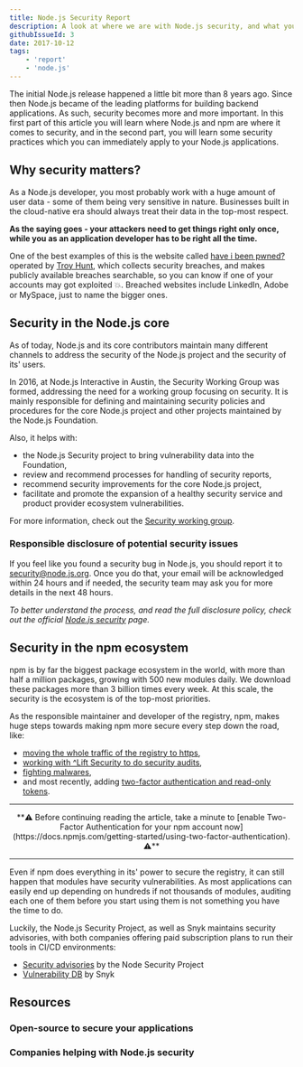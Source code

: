 ```yaml
---
title: Node.js Security Report
description: A look at where we are with Node.js security, and what you can do to keep your customer's data safe
githubIssueId: 3
date: 2017-10-12
tags:
    - 'report'
    - 'node.js'
---
```


The initial Node.js release happened a little bit more than 8 years ago. Since then Node.js became of the leading platforms for building backend applications. As such, security becomes more and more important. In this first part of this article you will learn where Node.js and npm are where it comes to security, and in the second part, you will learn some security practices which you can immediately apply to your Node.js applications.

## Why security matters?

As a Node.js developer, you most probably work with a huge amount of user data - some of them being very sensitive in nature. Businesses built in the cloud-native era should always treat their data in the top-most respect.

**As the saying goes - your attackers need to get things right only once, while you as an application developer has to be right all the time.**

One of the best examples of this is the website called [have i been pwned?](https://haveibeenpwned.com/) operated by [Troy Hunt](https://twitter.com/troyhunt), which collects security breaches, and makes publicly available breaches searchable, so you can know if one of your accounts may got exploited 💥. Breached websites include LinkedIn, Adobe or MySpace, just to name the bigger ones.

## Security in the Node.js core

As of today, Node.js and its core contributors maintain many different channels to address the security of the Node.js project and the security of its' users.

In 2016, at Node.js Interactive in Austin, the Security Working Group was formed, addressing the need for a working group focusing on security. It is mainly responsible for defining and maintaining security policies and procedures for the core Node.js project and other projects maintained by the Node.js Foundation.

Also, it helps with:

* the Node.js Security project to bring vulnerability data into the Foundation,
* review and recommend processes for handling of security reports,
* recommend security improvements for the core Node.js project,
* facilitate and promote the expansion of a healthy security service and product provider ecosystem vulnerabilities.

For more information, check out the [Security working group](https://github.com/nodejs/security-wg).

### Responsible disclosure of potential security issues

If you feel like you found a security bug in Node.js, you should report it to security@node.js.org. Once you do that, your email will be acknowledged within 24 hours and if needed, the security team may ask you for more details in the next 48 hours.

*To better understand the process, and read the full disclosure policy, check out the official [Node.js security](https://nodejs.org/en/security/) page.*

## Security in the npm ecosystem

npm is by far the biggest package ecosystem in the world, with more than half a million packages, growing with 500 new modules daily. We download these packages more than 3 billion times every week. At this scale, the security is the ecosystem is of the top-most priorities.

As the responsible maintainer and developer of the registry, npm, makes huge steps towards making npm more secure every step down the road, like:

* [moving the whole traffic of the registry to https](http://blog.npmjs.org/post/142077474335/npm-registry-is-now-fully-https),
* [working with ^Lift Security to do security audits](http://blog.npmjs.org/post/163676667652/securing-the-npm-registry),
* [fighting malwares](http://blog.npmjs.org/post/163723642530/crossenv-malware-on-the-npm-registry),
* and most recently, adding [two-factor authentication and read-only tokens](http://blog.npmjs.org/post/166039777883/protect-your-npm-account-with-two-factor).

---

<center>**⚠️ Before continuing reading the article, take a minute to [enable Two-Factor Authentication for your npm account now](https://docs.npmjs.com/getting-started/using-two-factor-authentication). ⚠️**</center>

---

Even if npm does everything in its' power to secure the registry, it can still happen that modules have security vulnerabilities. As most applications can easily end up depending on hundreds if not thousands of modules, auditing each one of them before you start using them is not something you have the time to do.

Luckily, the Node.js Security Project, as well as Snyk maintains security advisories, with both companies offering paid subscription plans to run their tools in CI/CD environments:

* [Security advisories](https://nodesecurity.io/) by the Node Security Project
* [Vulnerability DB](https://snyk.io/vuln?type=npm) by Snyk

## Resources

### Open-source to secure your applications

### Companies helping with Node.js security
